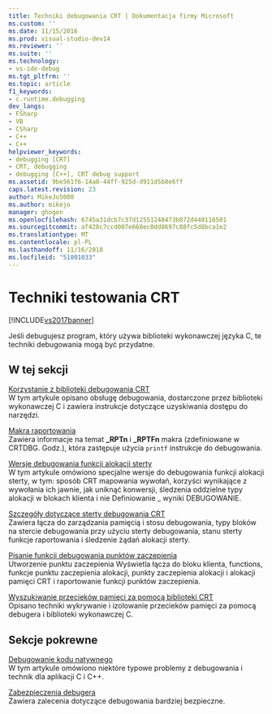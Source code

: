 ```yaml
---
title: Techniki debugowania CRT | Dokumentacja firmy Microsoft
ms.custom: ''
ms.date: 11/15/2016
ms.prod: visual-studio-dev14
ms.reviewer: ''
ms.suite: ''
ms.technology:
- vs-ide-debug
ms.tgt_pltfrm: ''
ms.topic: article
f1_keywords:
- c.runtime.debugging
dev_langs:
- FSharp
- VB
- CSharp
- C++
- C++
helpviewer_keywords:
- debugging [CRT]
- CRT, debugging
- debugging [C++], CRT debug support
ms.assetid: 9be561f6-14a8-44ff-925d-d911d5b8e6ff
caps.latest.revision: 23
author: MikeJo5000
ms.author: mikejo
manager: ghogen
ms.openlocfilehash: 6745a31dcb7c37d12551248473b072d440116501
ms.sourcegitcommit: af428c7ccd007e668ec0dd8697c88fc5d8bca1e2
ms.translationtype: MT
ms.contentlocale: pl-PL
ms.lasthandoff: 11/16/2018
ms.locfileid: "51801033"
---
```

# <a name="crt-debugging-techniques"></a>Techniki testowania CRT
[!INCLUDE[vs2017banner](../includes/vs2017banner.md)]

Jeśli debugujesz program, który używa biblioteki wykonawczej języka C, te techniki debugowania mogą być przydatne.  
  
## <a name="in-this-section"></a>W tej sekcji  
 [Korzystanie z biblioteki debugowania CRT](../debugger/crt-debug-library-use.md)  
 W tym artykule opisano obsługę debugowania, dostarczone przez biblioteki wykonawczej C i zawiera instrukcje dotyczące uzyskiwania dostępu do narzędzi.  
  
 [Makra raportowania](../debugger/macros-for-reporting.md)  
 Zawiera informacje na temat **_RPTn** i **_RPTFn** makra (zdefiniowane w CRTDBG. Godz.), która zastępuje użycia `printf` instrukcje do debugowania.  
  
 [Wersje debugowania funkcji alokacji sterty](../debugger/debug-versions-of-heap-allocation-functions.md)  
 W tym artykule omówiono specjalne wersje do debugowania funkcji alokacji sterty, w tym: sposób CRT mapowania wywołań, korzyści wynikające z wywołania ich jawnie, jak uniknąć konwersji, śledzenia oddzielne typy alokacji w blokach klienta i nie Definiowanie _ wyniki DEBUGOWANIE.  
  
 [Szczegóły dotyczące sterty debugowania CRT](../debugger/crt-debug-heap-details.md)  
 Zawiera łącza do zarządzania pamięcią i stosu debugowania, typy bloków na stercie debugowania przy użyciu sterty debugowania, stanu sterty funkcje raportowania i śledzenie żądań alokacji sterty.  
  
 [Pisanie funkcji debugowania punktów zaczepienia](../debugger/debug-hook-function-writing.md)  
 Utworzenie punktu zaczepienia Wyświetla łącza do bloku klienta, functions, funkcje punktu zaczepienia alokacji, punkty zaczepienia alokacji i alokacji pamięci CRT i raportowanie funkcji punktów zaczepienia.  
  
 [Wyszukiwanie przecieków pamięci za pomocą biblioteki CRT](../debugger/finding-memory-leaks-using-the-crt-library.md)  
 Opisano techniki wykrywanie i izolowanie przecieków pamięci za pomocą debugera i biblioteki wykonawczej C.  
  
## <a name="related-sections"></a>Sekcje pokrewne  
 [Debugowanie kodu natywnego](../debugger/debugging-native-code.md)  
 W tym artykule omówiono niektóre typowe problemy z debugowania i technik dla aplikacji C i C++.  
  
 [Zabezpieczenia debugera](../debugger/debugger-security.md)  
 Zawiera zalecenia dotyczące debugowania bardziej bezpieczne.




